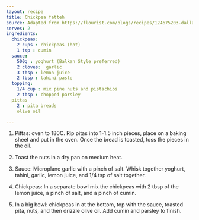 ```yaml
---
layout: recipe
title: Chickpea fatteh
source: Adapted from https://flourist.com/blogs/recipes/124675203-dallahs-chickpea-fatteh and Rachael Meager
serves: 2
ingredients:
  chickpeas:
    2 cups : chickpeas (hot)
    1 tsp : cumin
  sauce:
    500g : yoghurt (Balkan Style preferred)
    2 cloves:  garlic
    3 tbsp : lemon juice
    2 tbsp : tahini paste
  topping:
    1/4 cup : mix pine nuts and pistachios
    2 tbsp : chopped parsley
  pittas
    2 : pita breads
    olive oil

---
```


1. Pittas: oven to 180C. Rip pitas into 1-1.5 inch pieces, place on a baking sheet and put in the oven. Once the bread is toasted, toss the pieces in the oil.

2. Toast the nuts in a dry pan on medium heat.

3. Sauce: Microplane garlic with a pinch of salt. Whisk together yoghurt, tahini, garlic, lemon juice, and 1/4 tsp of salt together.

4. Chickpeas: In a separate bowl mix the chickpeas with 2 tbsp of the lemon juice, a pinch of salt, and a pinch of cumin.

5. In a big bowl: chickpeas in at the bottom, top with the sauce, toasted pita, nuts, and then drizzle olive oil. Add cumin and parsley to finish.

